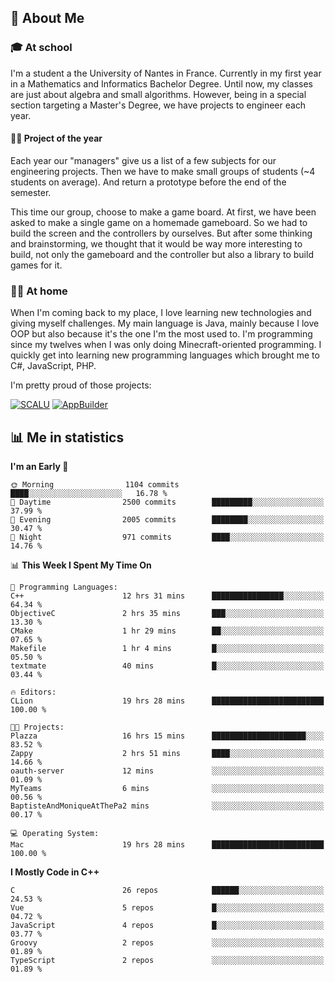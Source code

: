 ## 👀 About Me

### 🎓 At school

I'm a student a the University of Nantes in France. Currently in my first year in a Mathematics and Informatics Bachelor Degree. Until now, my classes are just about algebra and small algorithms. However, being in a special section targeting a Master's Degree, we have projects to engineer each year. 

#### 🔧🔬 Project of the year

Each year our "managers" give us a list of a few subjects for our engineering projects. Then we have to make small groups of students (~4 students on average). And return a prototype before the end of the semester.

This time our group, choose to make a game board. At first, we have been asked to make a single game on a homemade gameboard. So we had to build the screen and the controllers by ourselves. 
But after some thinking and brainstorming, we thought that it would be way more interesting to build, not only the gameboard and the controller but also a library to build games for it.

### 👨‍💻 At home

When I'm coming back to my place, I love learning new technologies and giving myself challenges. My main language is Java, mainly because I love OOP but also because it's the one I'm the most used to. I'm programming since my twelves when I was only doing Minecraft-oriented programming.  I quickly get into learning new programming languages which brought me to C#, JavaScript, PHP. 

I'm pretty proud of those projects:

[![SCALU](https://github-readme-stats.vercel.app/api/pin?username=renardfute&repo=SCALU)](https://github.com/renardfute/scalu)
[![AppBuilder](https://github-readme-stats.vercel.app/api/pin?username=pulsedev2&repo=AppBuilder)](https://github.com/pulsedev2/AppBuilder)

## 📊 Me in statistics
<!--START_SECTION:waka-->
**I'm an Early 🐤** 

```text
🌞 Morning                1104 commits        ████░░░░░░░░░░░░░░░░░░░░░   16.78 % 
🌆 Daytime                2500 commits        █████████░░░░░░░░░░░░░░░░   37.99 % 
🌃 Evening                2005 commits        ████████░░░░░░░░░░░░░░░░░   30.47 % 
🌙 Night                  971 commits         ████░░░░░░░░░░░░░░░░░░░░░   14.76 % 
```


📊 **This Week I Spent My Time On** 

```text
💬 Programming Languages: 
C++                      12 hrs 31 mins      ████████████████░░░░░░░░░   64.34 % 
ObjectiveC               2 hrs 35 mins       ███░░░░░░░░░░░░░░░░░░░░░░   13.30 % 
CMake                    1 hr 29 mins        ██░░░░░░░░░░░░░░░░░░░░░░░   07.65 % 
Makefile                 1 hr 4 mins         █░░░░░░░░░░░░░░░░░░░░░░░░   05.50 % 
textmate                 40 mins             █░░░░░░░░░░░░░░░░░░░░░░░░   03.44 % 

🔥 Editors: 
CLion                    19 hrs 28 mins      █████████████████████████   100.00 % 

🐱‍💻 Projects: 
Plazza                   16 hrs 15 mins      █████████████████████░░░░   83.52 % 
Zappy                    2 hrs 51 mins       ████░░░░░░░░░░░░░░░░░░░░░   14.66 % 
oauth-server             12 mins             ░░░░░░░░░░░░░░░░░░░░░░░░░   01.09 % 
MyTeams                  6 mins              ░░░░░░░░░░░░░░░░░░░░░░░░░   00.56 % 
BaptisteAndMoniqueAtThePa2 mins              ░░░░░░░░░░░░░░░░░░░░░░░░░   00.17 % 

💻 Operating System: 
Mac                      19 hrs 28 mins      █████████████████████████   100.00 % 
```

**I Mostly Code in C++** 

```text
C                        26 repos            ██████░░░░░░░░░░░░░░░░░░░   24.53 % 
Vue                      5 repos             █░░░░░░░░░░░░░░░░░░░░░░░░   04.72 % 
JavaScript               4 repos             █░░░░░░░░░░░░░░░░░░░░░░░░   03.77 % 
Groovy                   2 repos             ░░░░░░░░░░░░░░░░░░░░░░░░░   01.89 % 
TypeScript               2 repos             ░░░░░░░░░░░░░░░░░░░░░░░░░   01.89 % 
```




<!--END_SECTION:waka-->
